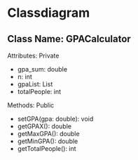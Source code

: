 # Classdiagram
## Class Name: GPACalculator
Attributes:
Private
- gpa_sum: double
- n: int
- gpaList: List<double>
- totalPeople: int

Methods:
Public
+ setGPA(gpa: double): void
+ getGPAX(): double
+ getMaxGPA(): double
+ getMinGPA(): double
+ getTotalPeople(): int


	
